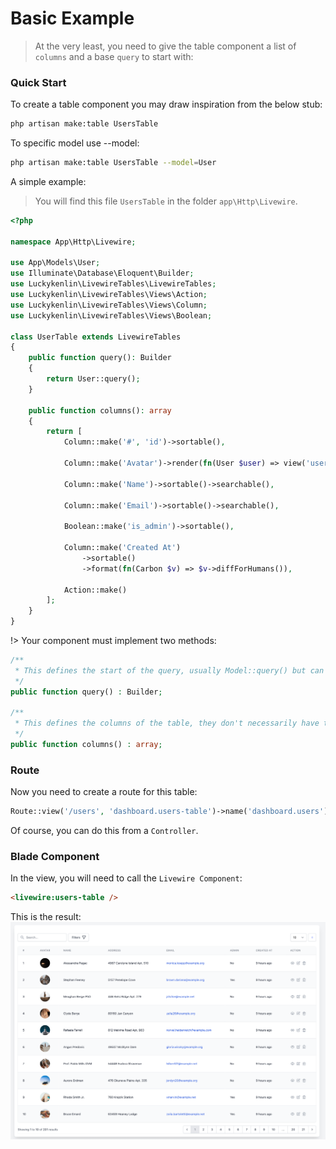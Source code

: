 # Basic Example

> At the very least, you need to give the table component a list of `columns` and a base `query` to start with:

### Quick Start
To create a table component you may draw inspiration from the below stub:

```bash
php artisan make:table UsersTable
```

To specific model use --model:

```bash
php artisan make:table UsersTable --model=User
```

A simple example:
> You will find this file `UsersTable` in the folder `app\Http\Livewire`.

```php
<?php

namespace App\Http\Livewire;

use App\Models\User;
use Illuminate\Database\Eloquent\Builder;
use Luckykenlin\LivewireTables\LivewireTables;
use Luckykenlin\LivewireTables\Views\Action;
use Luckykenlin\LivewireTables\Views\Column;
use Luckykenlin\LivewireTables\Views\Boolean;

class UserTable extends LivewireTables
{
    public function query(): Builder
    {
        return User::query();
    }

    public function columns(): array
    {
        return [
            Column::make('#', 'id')->sortable(),
            
            Column::make('Avatar')->render(fn(User $user) => view('users.avatar')),
            
            Column::make('Name')->sortable()->searchable(),
            
            Column::make('Email')->sortable()->searchable(),
            
            Boolean::make('is_admin')->sortable(),
            
            Column::make('Created At')
                ->sortable()
                ->format(fn(Carbon $v) => $v->diffForHumans()),
                
            Action::make()
        ];
    }
}
```

!> Your component must implement two methods:

```php
/**
 * This defines the start of the query, usually Model::query() but can also eager load relationships and counts if needed.
 */
public function query() : Builder;

/**
 * This defines the columns of the table, they don't necessarily have to map to columns on the database table.
 */
public function columns() : array;
```
### Route

Now you need to create a route for this table:

```php
Route::view('/users', 'dashboard.users-table')->name('dashboard.users');
```

Of course, you can do this from a `Controller`.

### Blade Component

In the view, you will need to call the `Livewire Component`:

```html
<livewire:users-table /> 
```

This is the result:
![Livewire Tables with Livewire](../../assets/livewire-tables.png ':class=image')


